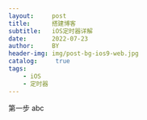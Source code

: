 ```yaml
---
layout:     post
title:      搭建博客
subtitle:   iOS定时器详解
date:       2022-07-23
author:     BY
header-img: img/post-bg-ios9-web.jpg
catalog: 	 true
tags:
    - iOS
    - 定时器
---
```


第一步 abc